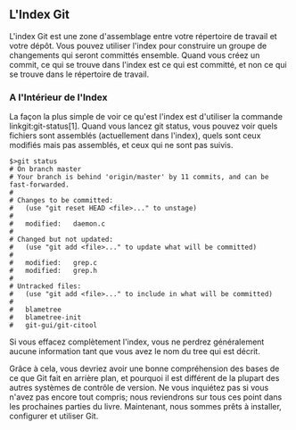 ## L'Index Git ##

L'index Git est une zone d'assemblage entre votre répertoire de travail
et votre dépôt. Vous pouvez utiliser l'index pour construire un groupe de
changements qui seront committés ensemble. Quand vous créez un commit, ce
qui se trouve dans l'index est ce qui est committé, et non ce qui se trouve
dans le répertoire de travail.

### A l'Intérieur de l'Index ###

La façon la plus simple de voir ce qu'est l'index est d'utiliser la commande
linkgit:git-status[1]. Quand vous lancez git status, vous pouvez voir quels
fichiers sont assemblés (actuellement dans l'index), quels sont ceux
modifiés mais pas assemblés, et ceux qui ne sont pas suivis.

    $>git status
    # On branch master
    # Your branch is behind 'origin/master' by 11 commits, and can be fast-forwarded.
    #
    # Changes to be committed:
    #   (use "git reset HEAD <file>..." to unstage)
    #
    #	modified:   daemon.c
    #
    # Changed but not updated:
    #   (use "git add <file>..." to update what will be committed)
    #
    #	modified:   grep.c
    #	modified:   grep.h
    #
    # Untracked files:
    #   (use "git add <file>..." to include in what will be committed)
    #
    #	blametree
    #	blametree-init
    #	git-gui/git-citool

Si vous effacez complètement l'index, vous ne perdrez généralement aucune
information tant que vous avez le nom du tree qui est décrit.

Grâce à cela, vous devriez avoir une bonne compréhension des bases de ce que
Git fait en arrière plan, et pourquoi il est différent de la plupart des
autres systèmes de contrôle de version. Ne vous inquiétez pas si vous
n'avez pas encore tout compris; nous reviendrons sur tous ces point dans
les prochaines parties du livre. Maintenant, nous sommes prêts à installer,
configurer et utiliser Git.
